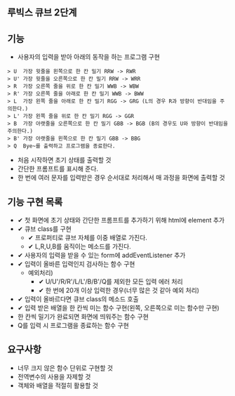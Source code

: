 ## 루빅스 큐브 2단계

## 기능

- 사용자의 입력을 받아 아래의 동작을 하는 프로그램 구현

```
> U  가장 윗줄을 왼쪽으로 한 칸 밀기 RRW -> RWR
> U' 가장 윗줄을 오른쪽으로 한 칸 밀기 RRW -> WRR
> R  가장 오른쪽 줄을 위로 한 칸 밀기 WWB -> WBW
> R' 가장 오른쪽 줄을 아래로 한 칸 밀기 WWB -> BWW
> L  가장 왼쪽 줄을 아래로 한 칸 밀기 RGG -> GRG (L의 경우 R과 방향이 반대임을 주의한다.)
> L' 가장 왼쪽 줄을 위로 한 칸 밀기 RGG -> GGR
> B  가장 아랫줄을 오른쪽으로 한 칸 밀기 GBB -> BGB (B의 경우도 U와 방향이 반대임을 주의한다.)
> B' 가장 아랫줄을 왼쪽으로 한 칸 밀기 GBB -> BBG
> Q  Bye~를 출력하고 프로그램을 종료한다.
```

- 처음 시작하면 초기 상태를 출력할 것
- 간단한 프롬프트를 표시해 준다.
- 한 번에 여러 문자를 입력받은 경우 순서대로 처리해서 매 과정을 화면에 출력할 것

## 기능 구현 목록

- ✔ 첫 화면에 초기 상태와 간단한 프롬프트를 추가하기 위해 html에 element 추가
- ✔ 큐브 class를 구현
  - ✔ 프로퍼티로 큐브 자체를 이중 배열로 가진다.
  - ✔ L,R,U,B를 움직이는 메소드를 가진다.
- ✔ 사용자의 입력을 받을 수 있는 form에 addEventListener 추가
- ✔ 입력이 올바른 입력인지 검사하는 함수 구현
  - 예외처리)
    - ✔ U/U'/R/R'/L/L'/B/B'/Q를 제외한 모든 입력 에러 처리
    - ✔ 한 번에 20개 이상 입력한 경우(너무 많은 것 같아 예외 처리)
- ✔ 입력이 올바르다면 큐브 class의 메소드 호출
- ✔ 입력 받은 배열을 한 칸씩 미는 함수 구현(왼쪽, 오른쪽으로 미는 함수만 구현)
- 한 칸씩 밀기가 완료되면 화면에 띄워주는 함수 구현
- Q를 입력 시 프로그램을 종료하는 함수 구현

## 요구사항

- 너무 크지 않은 함수 단위로 구현할 것
- 전역변수의 사용을 자제할 것
- 객체와 배열을 적절히 활용할 것
